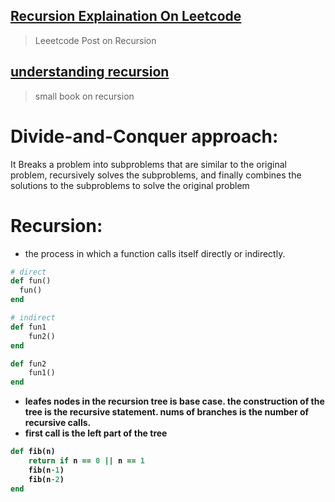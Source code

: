 ## [Recursion Explaination On Leetcode](https://leetcode.com/discuss/study-guide/1733447/Become-Master-In-Recursion) 
> Leeetcode Post on Recursion  

## [understanding recursion](https://understanding-recursion.readthedocs.io/en/latest/index.html) 
> small book on recursion


# Divide-and-Conquer approach:
It Breaks a problem into subproblems that are similar to the original problem, recursively solves the subproblems, and finally combines the solutions to the subproblems to solve the original problem

# Recursion: 
- the process in which a function calls itself directly or indirectly. 
```ruby 
# direct 
def fun() 
  fun()
end 

# indirect
def fun1 
    fun2()
end 

def fun2 
    fun1()
end 

```
<b>

- leafes nodes in the recursion tree is base case. the construction of the tree is the recursive statement. nums of branches is the number of recursive calls.
- first call is the left part of the tree 
<b> 

```ruby 
def fib(n) 
    return if n == 0 || n == 1 
    fib(n-1) 
    fib(n-2)
end  
```
